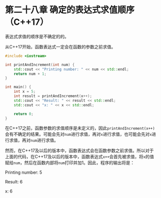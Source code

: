 # 第二十八章 确定的表达式求值顺序（C++17）

表达式求值的顺序是不确定的的。

从C++17开始，函数表达式一定会在函数的参数之前求值。

```cpp
#include <iostream>

int printAndIncrement(int num) {
    std::cout << "Printing number: " << num << std::endl;
    return num + 1;
}

int main() {
    int x = 5;
    int result = printAndIncrement(x++);
    std::cout << "Result: " << result << std::endl;
    std::cout << "x: " << x << std::endl;

    return 0;
}
```

在C++17之前，函数参数的求值顺序是未定义的，因此`printAndIncrement(x++)`会有不确定的结果。可能会先对`num`进行求值，再对`x`进行求值，也可能会先对`x`进行求值，再对`num`进行求值。

然而，在C++17及以后的版本中，函数表达式会在函数参数之前求值。所以对于上面的代码，在C++17及以后的版本中，函数表达式`x++`会首先被求值，将`x`的值赋给`num`，然后在函数内部将`num`打印并加1。因此，程序的输出将是：

Printing number: 5

Result: 6

x: 6
